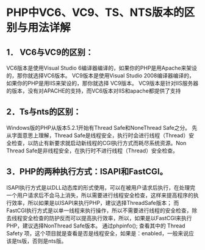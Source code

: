 # PHP中VC6、VC9、TS、NTS版本的区别与用法详解

## 1． VC6与VC9的区别：
VC6版本是使用Visual Studio 6编译器编译的，如果你的PHP是用Apache来架设的，那你就选择VC6版本。
VC9版本是使用Visual Studio 2008编译器编译的，如果你的PHP是用IIS来架设的，那你就选择 VC9版本。
VC9版本是针对IIS服务器的版本，没有对APACHE的支持，而VC6版本对IIS和apache都提供了支持
## 2．Ts与nts的区别：
Windows版的PHP从版本5.2.1开始有Thread Safe和NoneThread Safe之分。
先从字面意思上理解，Thread Safe是线程安全，执行时会进行线程（Thread）安全检查，以防止有新要求就启动新线程的CGI执行方式而耗尽系统资源。Non Thread Safe是非线程安全，在执行时不进行线程（Thread）安全检查。
## 3．PHP的两种执行方式：ISAPI和FastCGI。
ISAPI执行方式是以DLL动态库的形式使用，可以在被用户请求后执行，在处理完一个用户请求后不会马上消失，所以需要进行线程安全检查，这样来提高程序的执行效率，所以如果是以ISAPI来执行PHP，建议选择ThreadSafe版本；
而FastCGI执行方式是以单一线程来执行操作，所以不需要进行线程的安全检查，除去线程安全检查的防护反而可以提高执行效率，所以，如果是以FastCGI来执行PHP，建议选择NonThread Safe版本。
通过phpinfo(); 查看其中的 Thread Safety 项，这个项目就是查看是否是线程安全，如果是：enabled，一般来说应该是ts版，否则是nts版。